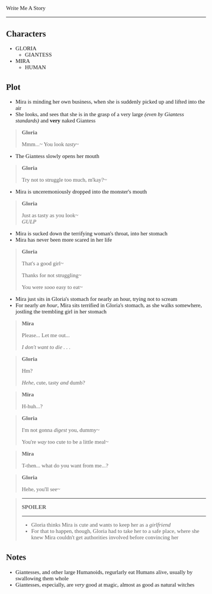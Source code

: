 <style>
    body {
        font-size: 15px;
        font-family: verdana;
    };
</style>

Write Me A Story
****************
Characters
----------
- GLORIA
    - GIANTESS
- MIRA
    - HUMAN

Plot
----
- Mira is minding her own business, when she is suddenly picked up and lifted into the air
- She looks, and sees that she is in the grasp of a very large _(even by Giantess standards)_ and __very__ naked Giantess
> __Gloria__
>
> Mmm...\~
> You look _tasty_\~
- The Giantess slowly opens her mouth
> __Gloria__
>
> Try not to struggle too much, m'kay?\~
- Mira is unceremoniously dropped into the monster's mouth
> __Gloria__
>
> Just as tasty as you look\~\
> _GULP_
- Mira is sucked down the terrifying woman's throat, into her stomach
- Mira has never been more scared in her life
> __Gloria__
>
> That's a good girl\~
>
> Thanks for not struggling\~
>
> You were _sooo_ easy to eat\~
- Mira just sits in Gloria's stomach for nearly an hour, trying not to scream
- For nearly _an hour_, Mira sits terrified in Gloria's stomach, as she walks somewhere, jostling the trembling girl in her stomach
> __Mira__
>
> Please...
> Let me out...
>
> _I don't want to die . . ._

> __Gloria__
>
> Hm?
>
> _Hehe_, cute, tasty _and_ dumb?

> __Mira__
>
> H-huh...?

> __Gloria__
>
> I'm not gonna _digest_ you, dummy\~
>
> You're _way_ too cute to be a little meal\~

> __Mira__
>
> T-then... what do you want from me...?

> __Gloria__
>
> Hehe, you'll see\~

> ***
> __SPOILER__
> ***
> - Gloria thinks Mira is cute and wants to keep her as a _girlfriend_
> - For that to happen, though, Gloria had to take her to a safe place, where she knew Mira couldn't get authorities involved before convincing her

Notes
-----
- Giantesses, and other large Humanoids, regurlarly eat Humans alive, usually by swallowing them whole
- Giantesses, especially, are _very_ good at magic, almost as good as natural witches